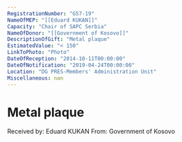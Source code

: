 ```yaml
---
RegistrationNumber: "G57-19"
NameOfMEP: "[[Eduard KUKAN]]"
Capacity: "Chair of SAPC Serbia"
NameOfDonor: "[[Government of Kosovo]]"
DescriptionOfGift: "Metal plaque"
EstimatedValue: "< 150"
LinkToPhoto: "Photo"
DateOfReception: "2014-10-11T00:00:00"
DateOfNotification: "2019-04-24T00:00:00"
Location: "DG PRES-Members' Administration Unit"
Miscellaneous: nan
---
```


# Metal plaque

Received by: Eduard KUKAN
From: Government of Kosovo
